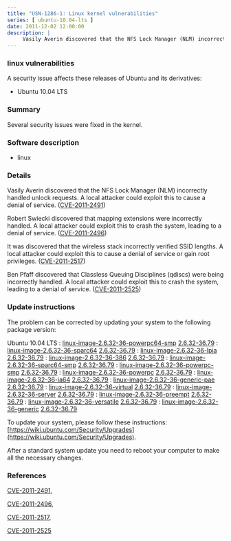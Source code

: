 ```yaml
---
title: "USN-1286-1: Linux kernel vulnerabilities"
series: [ ubuntu-10.04-lts ]
date: 2011-12-02 12:00:00
description: |
     Vasily Averin discovered that the NFS Lock Manager (NLM) incorrectly handled unlock requests. A local attacker could exploit this to cause a denial of service. ([CVE-2011-2491](http://people.ubuntu.com/~ubuntu-security/cve/CVE-2011-2491))
--- 
```

 
### linux vulnerabilities

A security issue affects these releases of Ubuntu and its derivatives:

* Ubuntu 10.04 LTS

### Summary

Several security issues were fixed in the kernel. 

### Software description

* linux 

### Details

 Vasily Averin discovered that the NFS Lock Manager (NLM) incorrectly handled unlock requests. A local attacker could exploit this to cause a denial of service. ([CVE-2011-2491](http://people.ubuntu.com/~ubuntu-security/cve/CVE-2011-2491))

Robert Swiecki discovered that mapping extensions were incorrectly handled. A local attacker could exploit this to crash the system, leading to a denial of service. ([CVE-2011-2496](http://people.ubuntu.com/~ubuntu-security/cve/CVE-2011-2496))

It was discovered that the wireless stack incorrectly verified SSID lengths. A local attacker could exploit this to cause a denial of service or gain root privileges. ([CVE-2011-2517](http://people.ubuntu.com/~ubuntu-security/cve/CVE-2011-2517))

Ben Pfaff discovered that Classless Queuing Disciplines (qdiscs) were being incorrectly handled. A local attacker could exploit this to crash the system, leading to a denial of service. ([CVE-2011-2525](http://people.ubuntu.com/~ubuntu-security/cve/CVE-2011-2525)) 

### Update instructions

The problem can be corrected by updating your system to the following package version:

Ubuntu 10.04 LTS
 : [linux-image-2.6.32-36-powerpc64-smp](https://launchpad.net/ubuntu/+source/linux) <span> [2.6.32-36.79](https://launchpad.net/ubuntu/+source/linux/2.6.32-36.79) </span> 
 : [linux-image-2.6.32-36-sparc64](https://launchpad.net/ubuntu/+source/linux) <span> [2.6.32-36.79](https://launchpad.net/ubuntu/+source/linux/2.6.32-36.79) </span> 
 : [linux-image-2.6.32-36-lpia](https://launchpad.net/ubuntu/+source/linux) <span> [2.6.32-36.79](https://launchpad.net/ubuntu/+source/linux/2.6.32-36.79) </span> 
 : [linux-image-2.6.32-36-386](https://launchpad.net/ubuntu/+source/linux) <span> [2.6.32-36.79](https://launchpad.net/ubuntu/+source/linux/2.6.32-36.79) </span> 
 : [linux-image-2.6.32-36-sparc64-smp](https://launchpad.net/ubuntu/+source/linux) <span> [2.6.32-36.79](https://launchpad.net/ubuntu/+source/linux/2.6.32-36.79) </span> 
 : [linux-image-2.6.32-36-powerpc-smp](https://launchpad.net/ubuntu/+source/linux) <span> [2.6.32-36.79](https://launchpad.net/ubuntu/+source/linux/2.6.32-36.79) </span> 
 : [linux-image-2.6.32-36-powerpc](https://launchpad.net/ubuntu/+source/linux) <span> [2.6.32-36.79](https://launchpad.net/ubuntu/+source/linux/2.6.32-36.79) </span> 
 : [linux-image-2.6.32-36-ia64](https://launchpad.net/ubuntu/+source/linux) <span> [2.6.32-36.79](https://launchpad.net/ubuntu/+source/linux/2.6.32-36.79) </span> 
 : [linux-image-2.6.32-36-generic-pae](https://launchpad.net/ubuntu/+source/linux) <span> [2.6.32-36.79](https://launchpad.net/ubuntu/+source/linux/2.6.32-36.79) </span> 
 : [linux-image-2.6.32-36-virtual](https://launchpad.net/ubuntu/+source/linux) <span> [2.6.32-36.79](https://launchpad.net/ubuntu/+source/linux/2.6.32-36.79) </span> 
 : [linux-image-2.6.32-36-server](https://launchpad.net/ubuntu/+source/linux) <span> [2.6.32-36.79](https://launchpad.net/ubuntu/+source/linux/2.6.32-36.79) </span> 
 : [linux-image-2.6.32-36-preempt](https://launchpad.net/ubuntu/+source/linux) <span> [2.6.32-36.79](https://launchpad.net/ubuntu/+source/linux/2.6.32-36.79) </span> 
 : [linux-image-2.6.32-36-versatile](https://launchpad.net/ubuntu/+source/linux) <span> [2.6.32-36.79](https://launchpad.net/ubuntu/+source/linux/2.6.32-36.79) </span> 
 : [linux-image-2.6.32-36-generic](https://launchpad.net/ubuntu/+source/linux) <span> [2.6.32-36.79](https://launchpad.net/ubuntu/+source/linux/2.6.32-36.79) </span> 

To update your system, please follow these instructions: [https://wiki.ubuntu.com/Security/Upgrades](https://wiki.ubuntu.com/Security/Upgrades).

After a standard system update you need to reboot your computer to make all the necessary changes. 

### References

 [CVE-2011-2491](http://people.ubuntu.com/~ubuntu-security/cve/CVE-2011-2491), 

 [CVE-2011-2496](http://people.ubuntu.com/~ubuntu-security/cve/CVE-2011-2496), 

 [CVE-2011-2517](http://people.ubuntu.com/~ubuntu-security/cve/CVE-2011-2517), 

 [CVE-2011-2525](http://people.ubuntu.com/~ubuntu-security/cve/CVE-2011-2525)
 
